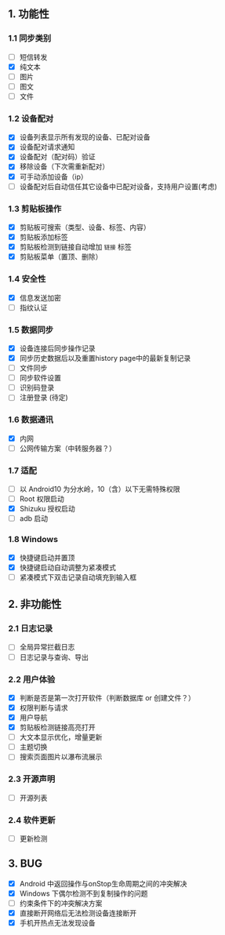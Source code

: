 ##  1. 功能性
### 1.1 同步类别
+ [ ] 短信转发
+ [x] 纯文本
+ [ ] 图片
+ [ ] 图文
+ [ ] 文件
### 1.2 设备配对
+ [x] 设备列表显示所有发现的设备、已配对设备
+ [x] 设备配对请求通知
+ [x] 设备配对（配对码）验证
+ [x] 移除设备（下次需重新配对）
+ [x] 可手动添加设备（ip）
+ [ ] 设备配对后自动信任其它设备中已配对设备，支持用户设置(考虑)
### 1.3 剪贴板操作
+ [x] 剪贴板可搜索（类型、设备、标签、内容）
+ [x] 剪贴板添加标签
+ [x] 剪贴板检测到链接自动增加 `链接` 标签
+ [x] 剪贴板菜单（置顶、删除）
### 1.4 安全性
+ [x] 信息发送加密
+ [ ] 指纹认证
### 1.5 数据同步
+ [x] 设备连接后同步操作记录
+ [x] 同步历史数据后以及重置history page中的最新复制记录
+ [ ] 文件同步
+ [ ] 同步软件设置
+ [ ] 识别码登录
+ [ ] 注册登录 (待定)
### 1.6 数据通讯
+ [x] 内网
+ [ ] 公网传输方案（中转服务器？）
### 1.7 适配
+ [ ] 以 Android10 为分水岭，10（含）以下无需特殊权限
+ [ ] Root 权限启动
+ [x] Shizuku 授权启动
+ [ ] adb 启动
### 1.8 Windows
+ [x] 快捷键启动并置顶
+ [x] 快捷键启动自动调整为紧凑模式
+ [ ] 紧凑模式下双击记录自动填充到输入框

## 2. 非功能性
### 2.1 日志记录
+ [ ] 全局异常拦截日志
+ [ ] 日志记录与查询、导出
### 2.2 用户体验
+ [x] 判断是否是第一次打开软件（判断数据库 or 创建文件？）
+ [x] 权限判断与请求
+ [x] 用户导航
+ [x] 剪贴板检测链接高亮打开
+ [ ] 大文本显示优化，增量更新
+ [ ] 主题切换
+ [ ] 搜索页面图片以瀑布流展示
### 2.3 开源声明
+ [ ] 开源列表
### 2.4 软件更新
+ [ ] 更新检测

## 3. BUG
+ [x] Android 中返回操作与onStop生命周期之间的冲突解决
+ [x] Windows 下偶尔检测不到复制操作的问题
+ [ ] 约束条件下的冲突解决方案
+ [x] 直接断开网络后无法检测设备连接断开
+ [x] 手机开热点无法发现设备